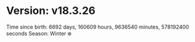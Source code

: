 # Version: v18.3.26
Time since birth: 6692 days, 160609 hours, 9636540 minutes, 578192400 seconds
Season: Winter ❄️
